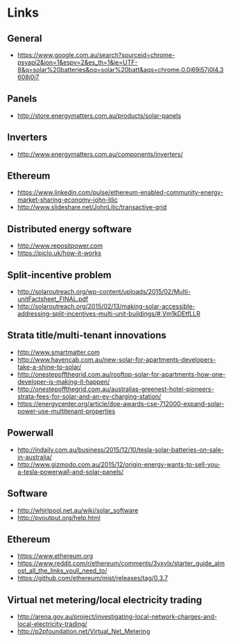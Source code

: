 
# Links



## General

 - <https://www.google.com.au/search?sourceid=chrome-psyapi2&ion=1&espv=2&es_th=1&ie=UTF-8&q=solar%20batteries&oq=solar%20batt&aqs=chrome.0.0j69i57j0l4.3608j0j7>

## Panels

 - <http://store.energymatters.com.au/products/solar-panels>

## Inverters

 - <http://www.energymatters.com.au/components/inverters/>

## Ethereum

- <https://www.linkedin.com/pulse/ethereum-enabled-community-energy-market-sharing-economy-john-lilic>
- <http://www.slideshare.net/JohnLilic/transactive-grid>

## Distributed energy software

 - <http://www.repositpower.com>
 - <https://piclo.uk/how-it-works>
  
## Split-incentive problem

- <http://solaroutreach.org/wp-content/uploads/2015/02/Multi-unitFactsheet_FINAL.pdf>
- <http://solaroutreach.org/2015/02/13/making-solar-accessible-addressing-split-incentives-multi-unit-buildings/#.Vm1kDEtfLLR>

 
## Strata title/multi-tenant innovations

- <digital solar for rental properties> <http://www.smartmatter.com>
- <http://www.havencab.com.au/new-solar-for-apartments-developers-take-a-shine-to-solar/>
- <http://onestepoffthegrid.com.au/rooftop-solar-for-apartments-how-one-developer-is-making-it-happen/>
- <http://onestepoffthegrid.com.au/australias-greenest-hotel-pioneers-strata-fees-for-solar-and-an-ev-charging-station/>
- <https://energycenter.org/article/doe-awards-cse-712000-expand-solar-power-use-multitenant-properties>



## Powerwall

 - <http://indaily.com.au/business/2015/12/10/tesla-solar-batteries-on-sale-in-australia/>
 - <http://www.gizmodo.com.au/2015/12/origin-energy-wants-to-sell-you-a-tesla-powerwall-and-solar-panels/>



## Software

 - <http://whirlpool.net.au/wiki/solar_software>
 - <http://pvoutput.org/help.html>


## Ethereum

 - <https://www.ethereum.org>
 - <https://www.reddit.com/r/ethereum/comments/3vxvlx/starter_guide_almost_all_the_links_youll_need_to/>
 - <https://github.com/ethereum/mist/releases/tag/0.3.7>

 
## Virtual net metering/local electricity trading

- <http://arena.gov.au/project/investigating-local-network-charges-and-local-electricity-trading/>
- <http://p2pfoundation.net/Virtual_Net_Metering>

>>>>>>> 
>>>>>>>
